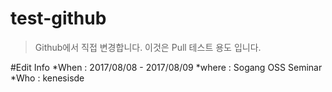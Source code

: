 # test-github
>Github에서 직접 변경합니다.
>이것은 Pull 테스트 용도 입니다.

#Edit Info
*When : 2017/08/08 - 2017/08/09
*where : Sogang OSS Seminar
*Who : kenesisde
